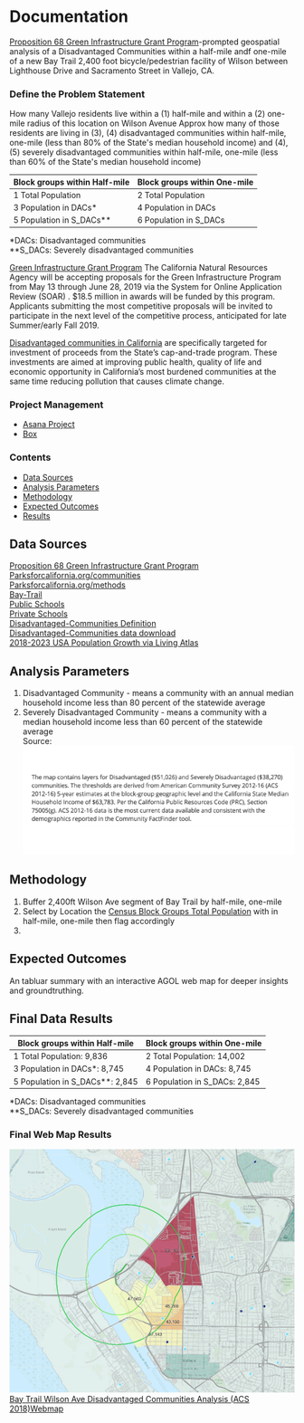 # Documentation
[Proposition 68 Green Infrastructure Grant Program](http://resources.ca.gov/grants/wp-content/uploads/2019/05/Final-Guidelines-1.pdf)-prompted geospatial analysis of a Disadvantaged Communities within a half-mile andf one-mile of a new Bay Trail 2,400 foot bicycle/pedestrian facility of Wilson between Lighthouse Drive and Sacramento Street in Vallejo, CA.  

### Define the Problem Statement  
How many Vallejo residents live within a (1) half-mile and within a (2) one-mile radius of this location on Wilson Avenue
Approx how many of those residents are living in (3), (4) disadvantaged communities within half-mile, one-mile (less than 80% of the State's median household income) and (4), (5) severely disadvantaged communities within half-mile, one-mile (less than 60% of the State's median household income)

| Block groups within Half-mile    | Block groups within One-mile   | 
|----------------------------------|--------------------------------|
| 1 Total Population               | 2 Total Population    	        | 
| 3 Population in DACs*            | 4 Population in DACs	        | 
| 5 Population in S_DACs**         | 6 Population in S_DACs	        | 

*DACs: Disadvantaged communities  
**S_DACs: Severely disadvantaged communities  


[Green Infrastructure Grant Program](http://resources.ca.gov/grants/green-infrastructure/)
The California Natural Resources Agency will be accepting proposals for the Green Infrastructure Program from May 13 through June 28, 2019 via the System for Online Application Review (SOAR) . $18.5 million in awards will be funded by this program. Applicants submitting the most competitive proposals will be invited to participate in the next level of the competitive process, anticipated for late Summer/early Fall 2019.

[Disadvantaged communities in California](https://oehha.ca.gov/calenviroscreen/sb535) are specifically targeted for investment of proceeds from the State’s cap-and-trade program. These investments are aimed at improving public health, quality of life and economic opportunity in California’s most burdened communities at the same time reducing pollution that causes climate change.  

### Project Management 

- [Asana Project](https://app.asana.com/0/797943099119526/1127981031274287) 
- [Box](https://mtcdrive.box.com/s/5r25e366pxxw84vsosjrod1nmonz4wuu)

### Contents 

- [Data Sources](#data-sources)
- [Analysis Parameters](#analysis-parameters)
- [Methodology](#methodology)
- [Expected Outcomes](#expected-outcomes)
- [Results](#results)

## Data Sources  

[Proposition 68 Green Infrastructure Grant Program](http://resources.ca.gov/grants/wp-content/uploads/2019/05/Final-Guidelines-1.pdf)  
[Parksforcalifornia.org/communities](https://mtc.maps.arcgis.com/home/item.html?id=4855a666bbd9426a99618b2f5eaea827&view=table#overview)  
[Parksforcalifornia.org/methods](https://www.parksforcalifornia.org/methods)  
[Bay-Trail](https://mtc.maps.arcgis.com/home/item.html?id=7555b7dd7da546db8196241292e58144)  
[Public Schools](https://mtc.maps.arcgis.com/home/item.html?id=0b2288a1b781479781f4553542020dd6)  
[Private Schools](https://mtc.maps.arcgis.com/home/item.html?id=4a6e98bdac9e46a992d69f3e98d45b8f)  
[Disadvantaged-Communities Definition](https://www.cpuc.ca.gov/discom/)  
[Disadvantaged-Communities data download](https://www.parksforcalifornia.org/communities)  
[2018-2023 USA Population Growth via Living Atlas](https://mtc.maps.arcgis.com/home/item.html?id=42fc3a7efb914256b4e4707bd1b00847)  
 
## Analysis Parameters  
1. Disadvantaged Community - means a community with an annual median household income less than 80 percent of the statewide average  
2. Severely Disadvantaged Community - means a community with a median household income less than 60 percent of the statewide average  
Source: ![Parksforcalifornia.org/methods](pics/one.png)  

## Methodology  

1. Buffer 2,400ft Wilson Ave segment of Bay Trail by half-mile, one-mile 
2. Select by Location the [Census Block Groups Total Population](https://mtcdrive.box.com/s/pfsf6e0wf5rr5rxl345c0v63pwuwvrsv) with in half-mile, one-mile then flag accordingly 
3. 

## Expected Outcomes

An tabluar summary with an interactive AGOL web map for deeper insights and groundtruthing.  


## Final Data Results  

| Block groups within Half-mile     | Block groups within One-mile        | 
|-----------------------------------|-------------------------------------|
| 1 Total Population: 9,836         | 2 Total Population: 14,002  	      | 
| 3 Population in DACs*: 8,745      | 4 Population in DACs: 8,745         | 
| 5 Population in S_DACs**: 2,845   | 6 Population in S_DACs: 2,845       |   

*DACs: Disadvantaged communities  
**S_DACs: Severely disadvantaged communities   


### Final Web Map Results  
![Parksforcalifornia.org/methods](pics/two.png)
[Bay Trail Wilson Ave Disadvantaged Communities Analysis (ACS 2018)Webmap](https://mtc.maps.arcgis.com/home/item.html?id=39e3e7cac4c1426190a7d7c88037eb49)  



